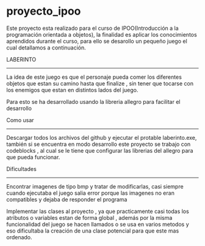 # proyecto_ipoo
Este proyecto esta realizado para el curso de IPOO(Introducción a la programación orientada a objetos), la finalidad  es aplicar los conocimientos aprendidos durante el curso, para ello se desarollo un pequeño juego el cual detallamos a continuación.

LABERINTO
__________

La idea de este juego es que el personaje pueda comer los diferentes objetos que estan su camino  hasta  que finalize , sin tener que tocarse con los enemigos que estan en distintos lados del juego.

Para esto se ha desarrollado usando la libreria allegro para facilitar el desarrollo 


Como usar
_____

Descargar todos los archivos del github y ejecutar el protable laberinto.exe, también si se encuentra en modo desarrollo este proyecto se trabajo con codeblocks , al cual se le tiene que configurar las librerias del allegro para que pueda funcionar.

Dificultades
____
Encontrar imagenes de tipo bmp y tratar de modificarlas, casi siempre cuando ejecutaba el juego salia error porque 
las imagenes no eran compatibles y dejaba de responder el programa

Implementar las clases al proyecto , ya que practicamente casi  todas los atributos o variables estan  de forma global , además por la misma funcionalidad del juego se hacen llamados o se usa en varios metodos y eso dificultaba la creación de una clase potencial para que este mas ordenado.
